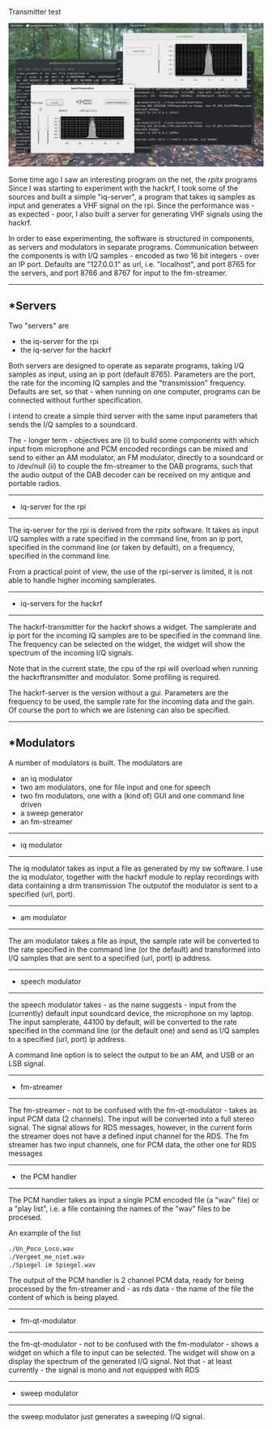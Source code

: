 

Transmitter test

![modulator and transmitter](/transmitter-1.png?raw=true)

Some time ago I saw an interesting program on the net, the *rpitx* programs
Since I was starting to experiment with the hackrf, I took some of the
sources and built a simple "iq-server", a program that takes iq samples
as input and generates a VHF signal on the rpi. Since the performance
was - as expected - poor, I also built a server for generating
VHF signals using the hackrf.

In order to ease experimenting, the software is structured in
components, as servers
and modulators in separate programs. Communication between the 
components is with I/Q samples - encoded as two 16 bit integers -
over an IP port.
Defaults are "127.0.0.1" as url, i.e. "localhost", and port 8765
for the servers, and port 8766 and 8767 for input to the fm-streamer.

-------------------------------------------------------------------------
*Servers
------------------------------------------------------------------------

Two "servers" are 

* the iq-server for the rpi
* the iq-server for the hackrf

Both servers are designed to operate as separate programs, taking
I/Q samples as input, using an ip port (default 8765).
Parameters are the port, the rate for the incoming IQ samples
and the
"transmission" frequency.
Defaults are set, so that - when running
on one computer, programs can be connected without further specification.

I intend to create a simple third server with the same input parameters
that sends the I/Q samples to a soundcard. 

The - longer term - objectives are
(i)  to build some components with which
input from microphone and PCM encoded recordings can be mixed and
send to either an AM modulator, an FM modulator, directly to a soundcard
or to /dev/null
(ii) to couple the fm-streamer to the DAB programs, such that the
audio output of the DAB decoder can be received on my antique and
portable radios.

-------------------------------------------------------------------------
* iq-server for the rpi
-------------------------------------------------------------------------

The iq-server for the rpi is derived from the rpitx software.
It takes as input I/Q samples with a rate specified in the
command line, from an ip port, specified in the command line
(or taken by default), on a frequency, specified in the command line.

From a practical point of view, the use of the rpi-server is limited,
it is not able to handle higher incoming samplerates.

-------------------------------------------------------------------------
* iq-servers for the hackrf
-------------------------------------------------------------------------

The hackrf-transmitter for the hackrf shows a widget. The samplerate and
ip port for the incoming IQ samples are to be specified in the
command line. The frequency can be selected on the widget, the widget
will show the spectrum of the incoming I/Q signals.

Note that in the current state, the cpu of the rpi will overload
when running the hackrftransmitter and modulator. Some profiling
is required.

The hackrf-server is the version without a gui. Parameters are
the frequency to be used, the sample rate for the incoming data
and the gain. Of course the port to which we are listening can also
be specified.

-------------------------------------------------------------------------
*Modulators
-------------------------------------------------------------------------

A number of modulators is built. The modulators are

* an iq modulator
* two am modulators, one for file input and one for speech
* two fm modulators, one with a (kind of) GUI and one command line driven
* a sweep generator
* an fm-streamer

-----------------------------------------------------------------------
* iq modulator
------------------------------------------------------------------------

The iq modulator takes as input a file as generated by my sw software.
I use the iq modulator, together with the hackrf module to replay
recordings with data containing a drm transmission
The outputof the modulator is sent to a specified (url, port).

-------------------------------------------------------------------------
* am modulator
-------------------------------------------------------------------------

The am modulator takes a file as input, the sample rate will be converted
to the rate specified in the command line (or the default) and
transformed into I/Q samples that are sent to a specified (url, port) ip
address.

-------------------------------------------------------------------------
* speech modulator
-------------------------------------------------------------------------

the speech modulator takes - as the name suggests - input from the
(currently) default input soundcard device, the microphone on my laptop.
The input samplerate, 44100 by default, will be converted to the
rate specified in the command line (or the default one) and send as I/Q
samples to a specified (url, port) ip address.

A command line option is to select the output to be an AM, and USB
or an LSB signal.

------------------------------------------------------------------------
* fm-streamer
--------------------------------------------------------------------------

The fm-streamer - not to be confused with the fm-qt-modulator -
takes as input PCM data (2 channels).
The input will be converted into a full stereo signal.
The signal allows for RDS messages, however, in the current form
the streamer does not have a defined input channel for the RDS.
The fm streamer has two input channels, one for PCM data, the other
one for RDS messages

------------------------------------------------------------------------
* the PCM handler
------------------------------------------------------------------------

The PCM handler takes as input a single PCM encoded file (a "wav" file)
or a "play list", i.e. a file containing the names of the "wav" files
to be procesed.

An example of the list 

	./Un_Poco_Loco.wav
	./Vergeet_me_niet.wav
	./Spiegel im Spiegel.wav

The output of the PCM handler is 2 channel PCM data, ready for
being processed by the fm-streamer and - as rds data - the name
of the file the content of which is being played.

------------------------------------------------------------------------
* fm-qt-modulator
------------------------------------------------------------------------

the fm-qt-modulator - not to be confused with the fm-modulator -
shows a widget on which a file to input can be selected. The widget
will show on a display the spectrum of the generated I/Q signal.
Not that - at least currently - the signal is mono and not equipped
with RDS

-------------------------------------------------------------------------
* sweep modulator
-------------------------------------------------------------------------

the sweep modulator just generates a sweeping I/Q signal.


